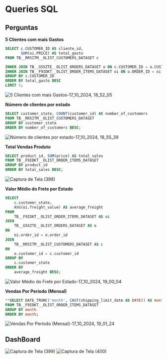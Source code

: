 # Queries SQL

## Perguntas

**5 Clientes com mais Gastos**
```sql
SELECT c.CUSTOMER_ID AS cliente_id,
       SUM(oi.PRICE) AS total_gasto
FROM TB__RR5ITM__OLIST_CUSTOMERS_DATASET c

INNER JOIN TB__G5XZTE__OLIST_ORDERS_DATASET o ON c.CUSTOMER_ID = o.CUSTOMER_ID
INNER JOIN TB__F9IDKT__OLIST_ORDER_ITEMS_DATASET oi ON o.ORDER_ID = oi.ORDER_ID
GROUP BY c.CUSTOMER_ID
ORDER BY total_gasto DESC
LIMIT 5;
```

![5 Clientes com mais Gastos-17_10_2024, 18_52_05](https://github.com/user-attachments/assets/9ee24ea6-b0a1-4f30-8a08-60f53384d6c5)

**Número de clientes por estado**

```sql
SELECT customer_state, COUNT(customer_id) AS number_of_customers
FROM TB__RR5ITM__OLIST_CUSTOMERS_DATASET
GROUP BY customer_state
ORDER BY number_of_customers DESC;
```
![Número de clientes por estado-17_10_2024, 18_55_39](https://github.com/user-attachments/assets/7afa96c9-c47e-4d01-8dba-2493c55f33e1)

**Total Vendas Produto**

```sql
SELECT product_id, SUM(price) AS total_sales
FROM TB__F9IDKT__OLIST_ORDER_ITEMS_DATASET
GROUP BY product_id
ORDER BY total_sales DESC;
```

![Captura de Tela (398)](https://github.com/user-attachments/assets/a017793c-dec2-4311-bc42-f8294d2079e0)

**Valor Médio do Frete por Estado**

```sql
SELECT 
    c.customer_state, 
    AVG(oi.freight_value) AS average_freight
FROM 
    TB__F9IDKT__OLIST_ORDER_ITEMS_DATASET AS oi
JOIN 
    TB__G5XZTE__OLIST_ORDERS_DATASET AS o 
ON 
    oi.order_id = o.order_id
JOIN 
    TB__RR5ITM__OLIST_CUSTOMERS_DATASET AS c 
ON 
    o.customer_id = c.customer_id
GROUP BY 
    c.customer_state
ORDER BY 
    average_freight DESC;
```

![Valor Médio do Frete por Estado-17_10_2024, 19_00_04](https://github.com/user-attachments/assets/eaf23927-d937-4d3b-aca8-94b57c2f590f)

**Vendas Por Período (Mensal)**

```sql
**SELECT DATE_TRUNC('month', CAST(shipping_limit_date AS DATE)) AS month, SUM(price) AS total_sales
FROM TB__F9IDKT__OLIST_ORDER_ITEMS_DATASET
GROUP BY month
ORDER BY month;
```

![Vendas Por Período (Mensal)-17_10_2024, 19_01_24](https://github.com/user-attachments/assets/a4658e0c-578b-4087-8061-192fd6a54ac4)


## DashBoard

![Captura de Tela (399)](https://github.com/user-attachments/assets/6873f870-c935-42bf-bcbb-faf2e5679c9b)
![Captura de Tela (400)](https://github.com/user-attachments/assets/02821ffb-a2fa-4e57-b216-cecd15f510a2)




